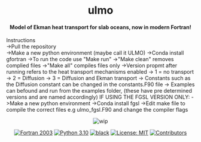 <h1 align="center">
ulmo
</h1>
<h4 align="center">
Model of Ekman heat transport for slab oceans, now in modern Fortran!
</h4>
Instructions <br />  
->Pull the repository <br />
->Make a new python environment (maybe call it ULMO)    
->Conda install gfortran  
->To run the code use "Make run"  
->"Make clean" removes complied files  
->"Make all" compiles files only  
->Version propmt after running refers to the heat transport mechanisms enabled  
-> 1 = no transport  
-> 2 = Diffusion  
-> 3 = Diffusion and Ekman transport  
-> Constants such as the Diffusion constant can be changed in the constants.F90 file  
-> Examples can befound and run from the examples folder, (these have pre determined versions and are named accordingly)  
IF USING THE FGSL VERSION ONLY:  
->Make a new python environment  
->Conda install fgsl  
->Edit make file to compile the correct files e.g ulmo_fgsl.F90 and change the compiler flags




<p align="center">
  <img src="https://img.shields.io/badge/wip-%20%F0%9F%9A%A7%20under%20construction%20%F0%9F%9A%A7-yellow"
       alt="wip">
</p>

<p align="center">
<a href="https://fortran-lang.org/">
<img src="https://img.shields.io/badge/fortran-2003-purple.svg"
     alt="Fortran 2003"></a>
<a href="https://www.python.org/downloads/">
<img src="https://img.shields.io/badge/python-3.10-blue.svg"
     alt="Python 3.10"></a>
<a href="https://github.com/psf/black">
<img src="https://img.shields.io/badge/code%20style-black-000000.svg"
     alt="black"></a>
<a href="LICENSE">
<img src="https://img.shields.io/badge/license-MIT-green.svg"
     alt="License: MIT"></a>

<a href="https://github.com/exoclim/ulmo/graphs/contributors">
  <img src="https://img.shields.io/github/contributors/exoclim/ulmo"
       alt="Contributors">
</a>
</p>

